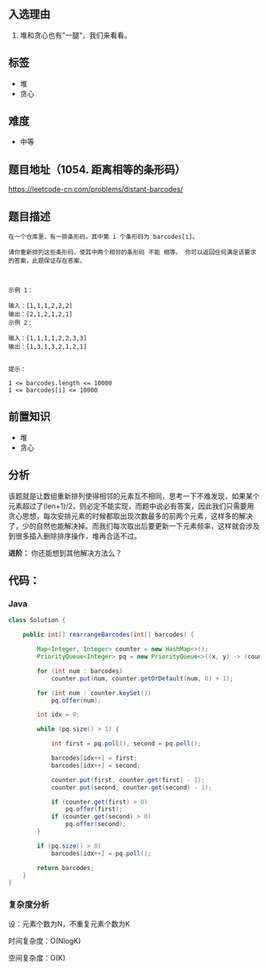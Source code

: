

## 入选理由

1. 堆和贪心也有”一腿“，我们来看看。

## 标签

- 堆
- 贪心

## 难度

- 中等

## 题目地址（1054. 距离相等的条形码）

https://leetcode-cn.com/problems/distant-barcodes/

## 题目描述

```
在一个仓库里，有一排条形码，其中第 i 个条形码为 barcodes[i]。

请你重新排列这些条形码，使其中两个相邻的条形码 不能 相等。 你可以返回任何满足该要求的答案，此题保证存在答案。

 

示例 1：

输入：[1,1,1,2,2,2]
输出：[2,1,2,1,2,1]
示例 2：

输入：[1,1,1,1,2,2,3,3]
输出：[1,3,1,3,2,1,2,1]
 

提示：

1 <= barcodes.length <= 10000
1 <= barcodes[i] <= 10000
```

## 前置知识

- 堆
- 贪心

## 分析

该题就是让数组重新排列使得相邻的元素互不相同，思考一下不难发现，如果某个元素超过了(len+1)/2，则必定不能实现，而题中说必有答案，因此我们只需要用贪心思想，每次安排元素的时候都取出现次数最多的前两个元素，这样多的解决了，少的自然也能解决掉。而我们每次取出后要更新一下元素频率，这样就会涉及到很多插入删除排序操作，堆再合适不过。

**进阶：** 你还能想到其他解决方法么？

## 代码：

### Java

```java
class Solution {

    public int[] rearrangeBarcodes(int[] barcodes) {

        Map<Integer, Integer> counter = new HashMap<>();
        PriorityQueue<Integer> pq = new PriorityQueue<>((x, y) -> (counter.get(y) - counter.get(x)));

        for (int num : barcodes)
            counter.put(num, counter.getOrDefault(num, 0) + 1);

        for (int num : counter.keySet())
            pq.offer(num);

        int idx = 0;

        while (pq.size() > 1) {

            int first = pq.poll(), second = pq.poll();

            barcodes[idx++] = first;
            barcodes[idx++] = second;

            counter.put(first, counter.get(first) - 1);
            counter.put(second, counter.get(second) - 1);

            if (counter.get(first) > 0)
                pq.offer(first);
            if (counter.get(second) > 0)
                pq.offer(second);
        }

        if (pq.size() > 0)
            barcodes[idx++] = pq.poll();

        return barcodes;
    }
}
```

### 复杂度分析

设：元素个数为N，不重复元素个数为K

时间复杂度：O(NlogK)

空间复杂度：O(K)

